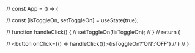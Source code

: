 // const App = () => {

//     const [isToggleOn, setToggleOn] = useState(true);

//     function handleClick() {
//         setToggleOn(!isToggleOn);
//     }
//     return (

//         <button onClick={() => handleClick()}>{isToggleOn?'ON':'OFF'}</button>
//     )
// }
